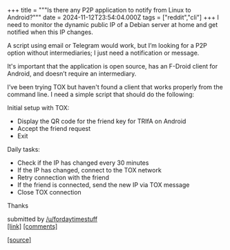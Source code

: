 +++
title = """Is there any P2P application to notify from Linux to Android?"""
date = 2024-11-12T23:54:04.000Z
tags = ["reddit","cli"]
+++
I need to monitor the dynamic public IP of a Debian server at home and get notified when this IP changes.

A script using email or Telegram would work, but I’m looking for a P2P option without intermediaries; I just need a notification or message.

It's important that the application is open source, has an F-Droid client for Android, and doesn’t require an intermediary.

I’ve been trying TOX but haven't found a client that works properly from the command line. I need a simple script that should do the following:

Initial setup with TOX:

*   Display the QR code for the friend key for TRIfA on Android
*   Accept the friend request
*   Exit

Daily tasks:

*   Check if the IP has changed every 30 minutes
*   If the IP has changed, connect to the TOX network
*   Retry connection with the friend
*   If the friend is connected, send the new IP via TOX message
*   Close TOX connection

Thanks

submitted by [/u/fordaytimestuff](https://www.reddit.com/user/fordaytimestuff)  
[\[link\]](https://www.reddit.com/r/commandline/comments/1gpzbrs/is_there_any_p2p_application_to_notify_from_linux/) [\[comments\]](https://www.reddit.com/r/commandline/comments/1gpzbrs/is_there_any_p2p_application_to_notify_from_linux/)

[[source]](https://www.reddit.com/r/commandline/comments/1gpzbrs/is_there_any_p2p_application_to_notify_from_linux/)

